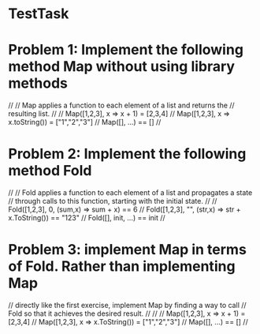 # TestTask

# Problem 1: Implement the following method Map without using library methods
//
// Map applies a function to each element of a list and returns the
// resulting list.
//
// Map([1,2,3], x => x + 1) = [2,3,4]
// Map([1,2,3], x => x.toString()) = ["1","2","3"]
// Map([], ...) == []
//

# Problem 2: Implement the following method Fold
//
// Fold applies a function to each element of a list and propagates a state
// through calls to this function, starting with the initial state.
//
// Fold([1,2,3], 0, (sum,x) => sum + x) == 6
// Fold([1,2,3], "", (str,x) => str + x.ToString()) == "123"
// Fold([], init, ...) == init
//

# Problem 3: implement Map in terms of Fold. Rather than implementing Map
// directly like the first exercise, implement Map by finding a way to call
// Fold so that it achieves the desired result.
//
//
// Map([1,2,3], x => x + 1) = [2,3,4]
// Map([1,2,3], x => x.ToString()) = ["1","2","3"]
// Map([], ...) == []
//
